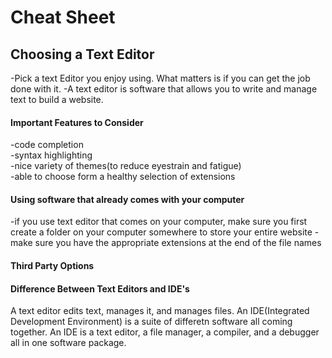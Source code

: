 # Cheat Sheet

## Choosing a Text Editor
-Pick a text Editor you enjoy using. What matters is if you can get the job done with it. 
-A text editor is software that allows you to write and manage text to build a website. 


#### Important Features to Consider
-code completion  
-syntax highlighting  
-nice variety of themes(to reduce eyestrain and fatigue)  
-able to choose form a healthy selection of extensions


#### Using software that already comes with your computer 
-if you use text editor that comes on your computer, make sure you first create a folder on your computer somewhere to store your entire website
-make sure you have the appropriate extensions at the end of the file names


#### Third Party Options


#### Difference Between Text Editors and IDE's

A text editor edits text, manages it, and manages files. 
An IDE(Integrated Development Environment) is a suite of differetn software all coming together. An IDE is a text editor, a file
manager, a compiler, and a debugger all in one software package.




